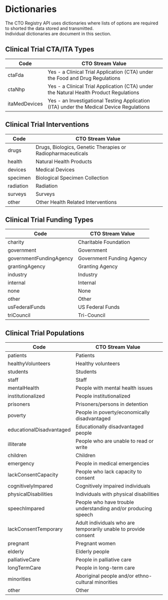 
# Dictionaries

The CTO Registry API uses dictionaries where lists of options are required to shorted the data stored and transmitted.  
Individual dictionaries are document in this section.



## Clinical Trial CTA/ITA Types

Code | CTO Stream Value
-----|------------------
ctaFda|Yes - a Clinical Trial Application (CTA) under the Food and Drug Regulations
ctaNhp|Yes - a Clinical Trial Application  (CTA) under the Natural Health Product Regulations
itaMedDevices|Yes - an Investigational Testing Application (ITA) under the Medical Device Regulations
            
## Clinical Trial Interventions 

Code | CTO Stream Value
-----|------------------
drugs|Drugs, Biologics, Genetic Therapies or Radiopharmaceuticals
health|Natural Health Products
devices|Medical Devices
specimen|Biological Specimen Collection
radiation|Radiation
surveys|Surveys
other|Other Health Related Interventions
            
## Clinical Trial Funding Types

Code | CTO Stream Value
-----|------------------
charity|Charitable Foundation
government|Government
governmentFundingAgency|Government Funding Agency
grantingAgency|Granting Agency
industry|Industry
internal|Internal
none|None
other|Other
usFederalFunds|US Federal Funds
triCouncil|Tri-Council
            
## Clinical Trial Populations

Code | CTO Stream Value
-----|------------------
patients|Patients
healthyVolunteers|Healthy volunteers
students|Students
staff|Staff
mentalHealth|People with mental health issues
institutionalized|People institutionalized
prisoners|Prisoners/persons in detention
poverty|People in poverty/economically disadvantaged
educationalDisadvantaged|Educationally disadvantaged people
illiterate|People who are unable to read or write
children|Children
emergency|People in medical emergencies
lackConsentCapacity|People who lack capacity to consent
cognitivelyImpared|Cognitively impaired individuals
physicalDisabilities|Individuals with physical disabilities
speechImpared|People who have trouble understanding and/or producing speech
lackConsentTemporary|Adult individuals who are temporarily unable to provide consent
pregnant|Pregnant women
elderly|Elderly people
palliativeCare|People in palliative care
longTermCare|People in long-term care
minorities|Aboriginal people and/or ethno-cultural minorities
other|Other